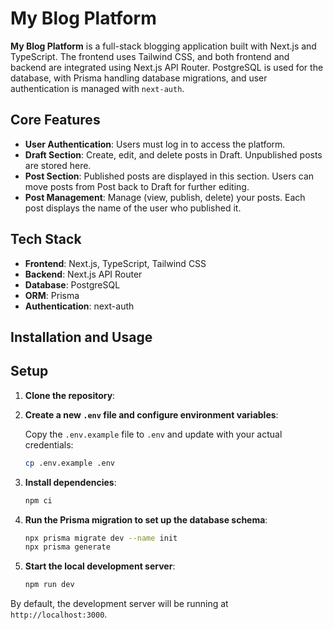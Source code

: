 # My Blog Platform

**My Blog Platform** is a full-stack blogging application built with Next.js and TypeScript. The frontend uses Tailwind CSS, and both frontend and backend are integrated using Next.js API Router. PostgreSQL is used for the database, with Prisma handling database migrations, and user authentication is managed with `next-auth`.

## Core Features

- **User Authentication**: Users must log in to access the platform.
- **Draft Section**: Create, edit, and delete posts in Draft. Unpublished posts are stored here.
- **Post Section**: Published posts are displayed in this section. Users can move posts from Post back to Draft for further editing.
- **Post Management**: Manage (view, publish, delete) your posts. Each post displays the name of the user who published it.

## Tech Stack

- **Frontend**: Next.js, TypeScript, Tailwind CSS
- **Backend**: Next.js API Router
- **Database**: PostgreSQL
- **ORM**: Prisma
- **Authentication**: next-auth

## Installation and Usage

## Setup

1. **Clone the repository**:

2. **Create a new `.env` file and configure environment variables**:

   Copy the `.env.example` file to `.env` and update with your actual credentials:

   ```sh
   cp .env.example .env
   ```

3. **Install dependencies**:

   ```sh
   npm ci
   ```

4. **Run the Prisma migration to set up the database schema**:

   ```sh
   npx prisma migrate dev --name init
   npx prisma generate
   ```

5. **Start the local development server**:

   ```sh
   npm run dev
   ```

By default, the development server will be running at `http://localhost:3000`.
